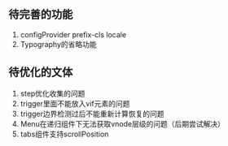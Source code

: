 ## 待完善的功能
1. configProvider prefix-cls locale
2. Typography的省略功能
## 待优化的文体
1. step优化收集的问题
2. trigger里面不能放入vif元素的问题
3. trigger边界检测过后不能重新计算恢复的问题
4. Menu在递归组件下无法获取vnode层级的问题（后期尝试解决）
5. tabs组件支持scrollPosition

